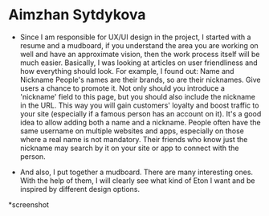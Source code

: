 # Aimzhan Sytdykova
* Since I am responsible for UX/UI design in the project, I started with a resume and a mudboard, if you understand the area you are working on well and have an approximate vision, then the work process itself will be much easier.
Basically, I was looking at articles on user friendliness and how everything should look. For example, I found out:
Name and Nickname
People's names are their brands, so are their nicknames. Give users a chance to promote it. Not only should you introduce a 'nickname' field to this page, but you should also include the nickname in the URL. This way you will gain customers' loyalty and boost traffic to your site (especially if a famous person has an account on it). It's a good idea to allow adding both a name and a nickname. People often have the same username on multiple websites and apps, especially on those where a real name is not mandatory. Their friends who know just the nickname may search by it on your site or app to connect with the person.

* And also, I put together a mudboard. There are many interesting ones. With the help of them, I will clearly see what kind of Eton I want and be inspired by different design options.

*screenshot

